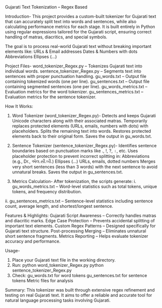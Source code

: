 Gujarati Text Tokenization – Regex Based

Introduction-
This project provides a custom-built tokenizer for Gujarati text that can accurately split text into words and sentences, while also calculating performance metrics for each stage.
It is built entirely in Python using regular expressions tailored for the Gujarati script, ensuring correct handling of matras, diacritics, and special symbols.

The goal is to process real-world Gujarati text without breaking important elements like:
URLs & Email addresses
Dates & Numbers with dots
Abbreviations
Ellipses (...)


Project Files-
word_tokenizer_Regex.py – Tokenizes Gujarati text into individual words.
sentence_tokenizer_Regex.py – Segments text into sentences with proper punctuation handling.
gu_words.txt – Output file containing tokenized words (one per line).
gu_sentences.txt – Output file containing segmented sentences (one per line).
gu_words_metrics.txt – Evaluation metrics for the word tokenizer.
gu_sentences_metrics.txt – Evaluation metrics for the sentence tokenizer.


How It Works:

1. Word Tokenizer (word_tokenizer_Regex.py)-
Detects and keeps Gujarati Unicode characters along with their associated matras.
Temporarily replaces protected elements (URLs, emails, numbers with dots) with placeholders.
Splits the remaining text into words.
Restores protected elements back to their original form.
Saves the output in gu_words.txt.

2. Sentence Tokenizer (sentence_tokenizer_Regex.py)-
Identifies sentence boundaries based on punctuation marks like ., !, ?, ।, etc.
Uses placeholder protection to prevent incorrect splitting in:
Abbreviations (e.g., Dr., એલ.સી.બી.)
Ellipses (...)
URLs, emails, dotted numbers
Merges very short sentences (less than 3 words) with the next sentence to avoid unnatural breaks.
Saves the output in gu_sentences.txt.

3. Metrics Calculation-
After tokenization, the scripts generate:
i. gu_words_metrics.txt – Word-level statistics such as total tokens, unique tokens, and frequency distribution.

ii. gu_sentences_metrics.txt – Sentence-level statistics including sentence count, average length, and shortest/longest sentence.


Features & Highlights:
Gujarati Script Awareness – Correctly handles matras and diacritic marks.
Edge Case Protection – Prevents accidental splitting of important text elements.
Custom Regex Patterns – Designed specifically for Gujarati text structure.
Post-processing Merging – Eliminates unnatural short sentence fragments.
Metrics Reporting – Helps evaluate tokenizer accuracy and performance.


Usage-
1. Place your Gujarati text file in the working directory.
2. Run:
python word_tokenizer_Regex.py
python sentence_tokenizer_Regex.py
3. Check:
gu_words.txt for word tokens
gu_sentences.txt for sentence tokens
Metric files for analysis

Summary:
This tokenizer was built through extensive regex refinement and testing on real Gujarati text.
It aims to offer a reliable and accurate tool for natural language processing tasks involving Gujarati.

